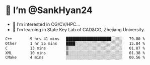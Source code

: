 # 👋 I’m @SankHyan24

- 👀 I’m interested in CG/CV/HPC...
- 🌱 I’m learning in State Key Lab of CAD&CG, Zhejiang University.

<!---
SankHyan24/SankHyan24 is a ✨ special ✨ repository because its `README.md` (this file) appears on your GitHub profile.
You can click the Preview link to take a look at your changes.
--->
<!--START_SECTION:waka-->

```txt
C++        9 hrs 41 mins   ████████████████████░░░░░   79.80 %
Other      1 hr 55 mins    ████░░░░░░░░░░░░░░░░░░░░░   15.84 %
C          13 mins         ▒░░░░░░░░░░░░░░░░░░░░░░░░   01.87 %
XML        10 mins         ▒░░░░░░░░░░░░░░░░░░░░░░░░   01.38 %
CMake      4 mins          ░░░░░░░░░░░░░░░░░░░░░░░░░   00.56 %
```

<!--END_SECTION:waka-->
